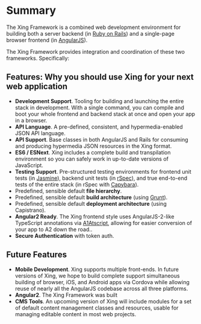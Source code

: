 # Summary

The Xing Framework is a combined web development environment for building both a server backend (in [Ruby on Rails](http://rubyonrails.org/)) and a single-page browser frontend (in [AngularJS](https://angularjs.org/)). 

The Xing Framework provides integration and coordination of these two frameworks.  Specifically:

## Features: Why you should use Xing for your next web application
* **Development Support**. Tooling for building and launching the entire stack in development. With a single command, you can compile and boot your whole frontend and backend stack at once and open your app in a browser.
* **API Language**.  A pre-defined, consistent, and hypermedia-enabled JSON API language.
* **API Support**. Base classes in both AngularJS and Rails for consuming and producing hypermedia JSON resources in the Xing format.
* **ES6 / ESNext**. Xing includes a complete build and transpilation environment so you can safely work in up-to-date versions of JavaScript. 
* **Testing Support**.  Pre-structured testing environments for frontend unit tests (in [Jasmine](http://jasmine.github.io/)), backend unit tests (in [rSpec](http://rspec.info/)), and true end-to-end tests of the entire stack (in rSpec with [Capybara](https://github.com/jnicklas/capybara)).
* Predefined, sensible default **file hierarchy**.
* Predefined, sensible default **build architecture** (using [Grunt](http://gruntjs.com/)).
* Predefined, sensible default **deployment architecture** (using Capistrano).
* **Angular2 Ready**. The Xing frontend style uses AngularJS-2-like TypeScript annotations via  [A1Atscript](https://github.com/hannahhoward/a1atscript), allowing for easier conversion of your app to A2 down the road..
* **Secure Authentication** with token auth.

## Future Features

* **Mobile Development**.  Xing supports multiple front-ends. In future versions of Xing, we hope to build complete support simultaneous building of browser, iOS, and Android apps via Cordova while allowing reuse of nearly all the AngularJS codebase across all three platforms.
* **Angular2**. The Xing Framework was built
* **CMS Tools**. An upcoming version of Xing will include modules for a set of default content management classes and resources, usable for managing editable content in most web projects.